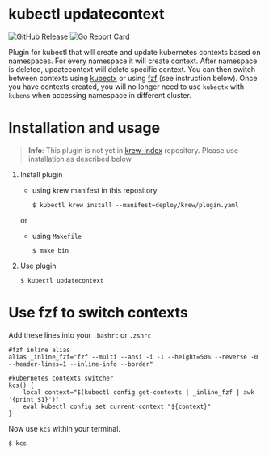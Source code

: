 # kubectl updatecontext

[![GitHub Release](https://img.shields.io/github/release/borisputerka/updatecontext.svg?style=flat)](https://github.com/borisputerka/updatecontext/releases)
[![Go Report Card](https://goreportcard.com/badge/github.com/borisputerka/updatecontext)](https://goreportcard.com/report/github.com/borisputerka/updatecontext)

Plugin for kubectl that will create and update kubernetes contexts based on namespaces. For every namespace it will create context. After namespace is deleted, updatecontext will delete specific context. 
You can then switch between contexts using [kubectx](https://github.com/ahmetb/kubectx) or using [fzf](https://github.com/junegunn/fzf) (see instruction below). Once you have contexts created, you will no longer need to use `kubectx` with `kubens` when accessing namespace in different cluster.

# Installation and usage

> **Info**: This plugin is not yet in [krew-index](https://github.com/kubernetes-sigs/krew-index) repository. Please use installation as described below

1. Install plugin
    * using krew manifest in this repository
        ```
        $ kubectl krew install --manifest=deploy/krew/plugin.yaml
        ```
    or
    * using `Makefile`
        ```
        $ make bin
        ```

2. Use plugin
    ```
    $ kubectl updatecontext
    ```

# Use fzf to switch contexts

Add these lines into your `.bashrc` or `.zshrc`
```
#fzf inline alias
alias _inline_fzf="fzf --multi --ansi -i -1 --height=50% --reverse -0 --header-lines=1 --inline-info --border"

#kubernetes contexts switcher
kcs() {
    local context="$(kubectl config get-contexts | _inline_fzf | awk '{print $1}')"
    eval kubectl config set current-context "${context}"
}
```

Now use `kcs` within your terminal.
```
$ kcs
```

